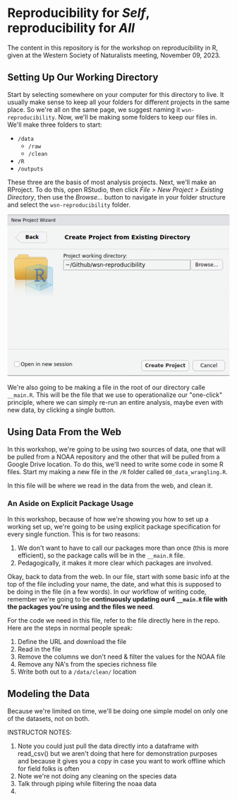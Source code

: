# Reproducibility for *Self*, reproducibility for *All*

The content in this repository is for the workshop on reproducibility in R, given at the Western Society of Naturalists meeting, November 09, 2023. 

## Setting Up Our Working Directory

Start by selecting somewhere on your computer for this directory to live. It usually make sense to keep all your folders for different projects in the same place. So we're all on the same page, we suggest naming it `wsn-reproducibility`. Now, we'll be making some folders to keep our files in. We'll make three folders to start: 

* `/data`
  * `/raw`
  * `/clean`
* `/R`
* `/outputs`

These three are the basis of most analysis projects. Next, we'll make an RProject. To do this, open RStudio, then click *File > New Project > Existing Directory*, then use the *Browse...* button to navigate in your folder structure and select the `wsn-reproducibility` folder. 

![](./.figs/project.png)

We're also going to be making a file in the root of our directory calle `__main.R`. This will be the file that we use to operationalize our "one-click" principle, where we can simply re-run an entire analysis, maybe even with new data, by clicking a single button. 

## Using Data From the Web

In this workshop, we're going to be using two sources of data, one that will be pulled from a NOAA repository and the other that will be pulled from a Google Drive location. To do this, we'll need to write some code in some R files. Start my making a new file in the `/R` folder called `00_data_wrangling.R`. 

In this file will be where we read in the data from the web, and clean it. 

### An Aside on Explicit Package Usage

In this workshop, because of how we're showing you how to set up a working set up, we're going to be using explicit package specification for every single function. This is for two reasons: 

1. We don't want to have to call our packages more than once (this is more efficient), so the package calls will be in the `__main.R` file. 
2. Pedagogically, it makes it more clear which packages are involved. 

Okay, back to data from the web. In our file, start with some basic info at the top of the file including your name, the date, and what this is supposed to be doing in the file (in a few words). In our workflow of writing code, remember we're going to be **continuously updating our4 `__main.R` file with the packages you're using and the files we need**.

For the code we need in this file, refer to the file directly here in the repo. Here are the steps in normal people speak: 

1. Define the URL and download the file
2. Read in the file 
3. Remove the columns we don't need & filter the values for the NOAA file
4. Remove any NA's from the species richness file
5. Write both out to a `/data/clean/` location

## Modeling the Data

Because we're limited on time, we'll be doing one simple model on only one of the datasets, not on both. 


INSTRUCTOR NOTES:

1. Note you could just pull the data directly into a dataframe with read_csv() but we aren't doing that here for demonstration purposes and because it gives you a copy in case you want to work offline which for field folks is often 
2. Note we're not doing any cleaning on the species data
3. Talk through piping while filtering the noaa data
4. 

